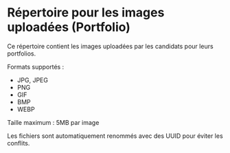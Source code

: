 # Répertoire pour les images uploadées (Portfolio)

Ce répertoire contient les images uploadées par les candidats pour leurs portfolios.

Formats supportés :
- JPG, JPEG
- PNG
- GIF
- BMP
- WEBP

Taille maximum : 5MB par image

Les fichiers sont automatiquement renommés avec des UUID pour éviter les conflits.
